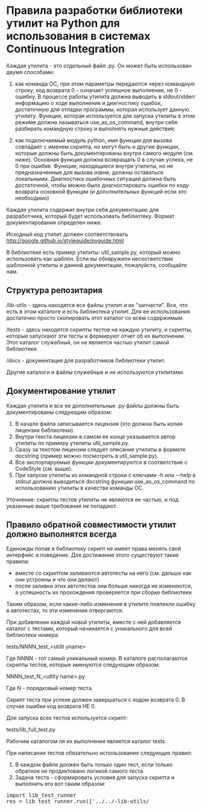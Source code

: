 # Правила разработки библиотеки утилит на Python для использования в системах Continuous Integration

Каждая утилита - это отдельный файл .py. Он может быть использован двумя способами:

1) как команда ОС, при этом параметры передаются через командную строку, код возврата 0 - означает успешное выполнение, не 0 - ошибку. В процессе работы утилита должна выводить в stdout/stderr информацию о ходе выполнения и диагностику ошибок, достаточную для отладки программы, которая использует данную утилиту. Функция, которая используется для запуска утилиты в этом режиме должна называться use_as_os_command, внутри себя разбирать командную строку и выполнять нужные действия;

2) как подключаемый модуль python, имя функции для вызова совпадает с именем скрипта, но могут быть и другие функции, которые должны быть документированы внутри самого модуля (см. ниже). Основная функция должна возвращать 0 в случае успеха, не 0 при ошибке. Функции, находящиеся внутри утилиты, но не предназначенные для вызова извне, должны оставаться локальными. Диагностика ошибочных ситуаций должна быть достаточной, чтобы можно было диагностировать ошибки по коду возврата основной функции (и дополнительных функций если это необходимо)

Каждая утилита содержит внутри себя документацию для разработчика, который будет использовать библиотеку. Формат документирования определен ниже.

Исходный код утилит должен соответствовать http://google.github.io/styleguide/pyguide.html

В библиотеке есть пример утилиты: util_sample.py, который можно использовать как шаблон. Если вы обнаружили несоответствие шаблонной утилиты и данной документации, пожалуйста, сообщайте нам.

## Структура репозитария

/lib-utils - здесь находятся все файлы утилит и их "запчасти". Все, что есть в этом каталоге и есть библиотека утилит. Для ее использования достаточно просто скопировать этот каталог со всем содержимым.

/tests - здесь находятся скрипты тестов на каждую утилиту, и скрипты, которые запускают эти тесты и формируют отчет об их выполнении. Этот каталог служебный, он не является частью утилит самой библиотеки.

/docs - документация для разработчиков библиотеки утилит.

Другие каталоги и файлы служебные и не используются утилитами.


## Документирование утилит

Каждая утилита и все ее дополнительные .py файлы должны быть документированы следующим образом:

1. В начале файла записывается лицензия (это должна быть копия лицензии библиотеки).
2. Внутри текста лицензии в самом ее конце указывается автор утилиты по примеру утилиты util_sample.py.
3. Сразу за текстом лицензии следует описание утилиты в формате docstring (пример можно посмотреть в util_sample.py).
4. Все экспортируемые функции документируются в соответствие с CodeStyle (см. выше).
5. При запуске утилиты из командной строки с ключами -h или --help в stdout должна выводиться docstring функции use_as_os_command по использованию утилиты в качестве команды ОС.

Уточнение: скрипты тестов утилиты не являются ее частью, и под указанные выше требования не попадают.

## Правило обратной совместимости утилит должно выполнятся всегда

Единожды попав в библиотеку скрипт не имеет права менять свой интерфейс и поведение. 
Для достижения этого существуют такие правила:

- вместе со скриптом заливаются автотесты на него (см. дальше как они устроены и что они делают)
- после заливки этих автотестов они больше никогда не изменяются, а успешность их прохождения проверяется при сборке библиотеки

Таким образом, если какие-либо изменения в утилите повлекли ошибку в автотестах, то эти изменения отвергаются.

При добавлении каждой новой утилиты, вместе с ней добавляется каталог с тестами, который начинается с уникального для всей библиотеки номера:

 tests/NNNN_test_\<utilit yname\>

Где NNNN - тот самый уникальный номер. В каталоге располагаются скрипты тестов, которые именуются следующим образом:

 NNNN_test_N_\<utlity name\>.py
 
Где N - порядковый номер теста.
 
Скрипт теста при успехе должен завершаться с кодом возврата 0. В случае ошибки код возврата НЕ 0.
 
Для запуска всех тестов используется скрипт:

 tests/lib_full_test.py

Рабочим каталогом ля их выполнения является каталог tests.

При написании тестов обязательно использование следующих правил:
  
1. В каждом файле должен быть только один тест, если только обратное не продиктовано логикой самого теста
2. Задача теста - сформировать условия для запуска скрипта и выполнить его вот таким образом:
 
<pre>
import lib_test_runner
res = lib_test_runner.run(['../../-lib-utils/<script name>', 'arg1',.. ], "Message for tests report")
</pre>
 
3. Завершение скрипта следует делать c помощью следующих вызовов:
  - в случае успешного заверения теста:
<pre> 
     lib_test_runner.test_ok()
</pre> 
- в случае ошибки:
<pre>
     lib_test_runner.test_fail()
</pre> 

## Локальная конфигурация

Для работы библиотеки в конкретной инсталляции могут потребоваться локальные настройки. Все эти настройки должны находится в файле 

 lib_config.py
 
который находится вне репозитария. В качестве шаблона для этого файла в репозитарии находится файл

 lib-utils/lib_config.py.sample

Для запуска тестов файл lib_config.py создается в каталоге tests.
 
## Правила работы с репозитарием библиотеки
 
Для разработки каждой новой утилиты заводится ветка с именем:
 
 NNNN_\<utility name\>,
 
 где NNNN уникальный номер внутри всей библиотеки.
  
Вместе с самой утилитой разрабатываются скрипты тестов для нее. Как формируется имя каталога скриптов и их имена описано выше.

Для приемки утилиты нужно влить в ее ветку самый последний мастер, проверить, что выполняются все тесты всей библиотеки включая и новую утитлиту, привести исходный код в соответствие с требованиями указанными выше, после этого запросить мерж-реквест.

Утилита принимается в библиотеку если она удовлетворяет всем требованиям данного документа, работает так, как описано в ее документации, и нужна для самой библиотеки.
 
## Правила использования сторонних библиотек

Сторонние библиотеки можно использовать. Лицензия на сторонние библиотеки должна разрешать их бесплатное использование в любых вариантах, включая коммерческое. Все пункты лицензии сторонней библиотеки должны быть соблюдены. Все сторонние библиотеки должны быть перечислены в файле:

 lib-utils/requirements.txt
 
Формат файла должен удовлетворять этим требованиям:
 
 https://pip.pypa.io/en/stable/reference/pip_install/#requirements-file-format


